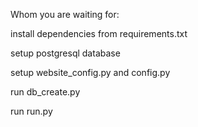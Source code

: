 Whom you are waiting for:

install dependencies from requirements.txt

setup postgresql database

setup website_config.py and config.py

run db_create.py

run run.py
